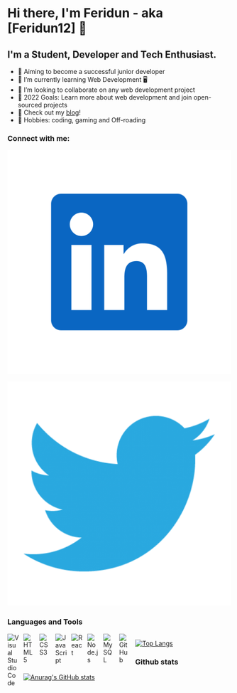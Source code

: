 # Hi there, I'm Feridun - aka [Feridun12] 👋 


## I'm a Student, Developer and Tech Enthusiast.

- 🔭 Aiming to become a successful junior developer
- 🌱 I’m currently learning Web Development 🖥
- 👯 I’m looking to collaborate on any web development project
- 🥅 2022 Goals: Learn more about web development and join open-sourced projects
- 📝 Check out my [blog](https://hashnode.com/@Feridun)! 
- 👾 Hobbies: coding, gaming and Off-roading

### Connect with me:

[![website](./img/linkedin-logo-512x512.png)](https://www.linkedin.com/in/feridun-canselen-73666b200/)

[![website](./img/twitter-logo.png)](https://twitter.com/FCanselen)

### Languages and Tools

<img align="left" alt="Visual Studio Code" width="26px" src="https://cdn.jsdelivr.net/gh/devicons/devicon/icons/vscode/vscode-original.svg" style="padding-right:10px;" />

<img align="left" alt="HTML5" width="26px" src="https://cdn.jsdelivr.net/gh/devicons/devicon/icons/html5/html5-original.svg" style="padding-right:10px;" />

<img align="left" alt="CSS3" width="26px" src="https://cdn.jsdelivr.net/gh/devicons/devicon/icons/css3/css3-original.svg" style="padding-right:10px;" />

<img align="left" alt="JavaScript" width="26px" src="https://cdn.jsdelivr.net/gh/devicons/devicon/icons/javascript/javascript-original.svg" style="padding-right:10px;" />

<img align="left" alt="React" width="26px" src="https://cdn.jsdelivr.net/gh/devicons/devicon/icons/react/react-original.svg" style="padding-right:10px;" />

<img align="left" alt="Node.js" width="26px" src="https://cdn.jsdelivr.net/gh/devicons/devicon/icons/nodejs/nodejs-original.svg" style="padding-right:10px;" />

<img align="left" alt="MySQL" width="26px" src="https://cdn.jsdelivr.net/gh/devicons/devicon/icons/mysql/mysql-original.svg" style="padding-right:10px;" />

<img align="left" alt="GitHub" width="26px" src="https://user-images.githubusercontent.com/3369400/139447912-e0f43f33-6d9f-45f8-be46-2df5bbc91289.png" style="padding-right:10px;" />




 ##
  [![Top Langs](https://github-readme-stats.vercel.app/api/top-langs/?username=Feridun12&layout=compact)](https://github.com/Feridun12/github-readme-stats)


### Github stats

[![Anurag's GitHub stats](https://github-readme-stats.vercel.app/api?username=Feridun12&show_icons=true&theme=dark)](https://github.com/anuraghazra/github-readme-stats)